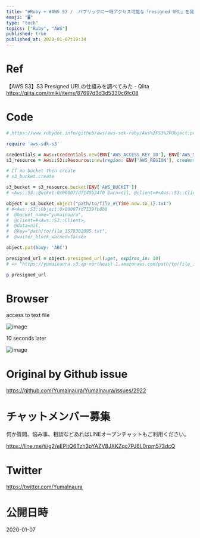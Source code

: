 ```yaml
---
title: "#Ruby + #AWS S3 /  パブリックに一時アクセス可能な「resigned URL」を発行するコード例"
emoji: "🖥"
type: "tech"
topics: ["Ruby", "AWS"]
published: true
published_at: 2020-01-07t19:34
---
```


# Ref

【AWS S3】S3 Presigned URLの仕組みを調べてみた - Qiita
https://qiita.com/tmiki/items/87697d3d3d5330c6fc08

# Code

```rb
# https://www.rubydoc.info/github/aws/aws-sdk-ruby/Aws%2FS3%2FObject:presigned_url

require 'aws-sdk-s3'

credentials = Aws::Credentials.new(ENV['AWS_ACCESS_KEY_ID'], ENV['AWS_SECRET_ACCESS_KEY'])
s3_resource = Aws::S3::Resource::new(region: ENV['AWS_REGION'], credentials: credentials) # e.g ap-northeast-1

# If no bucket then create
# s3_bucket.create

s3_bucket = s3_resource.bucket(ENV['AWS_BUCKET'])
# <Aws::S3::Bucket:0x00007fd7145b34f0 @arn=nil, @client=#<Aws::S3::Client>, @data=nil, @name="yumainaura", @waiter_block_warned=false>

object = s3_bucket.object("path/to/file_#{Time.now.to_i}.txt")
# #<Aws::S3::Object:0x00007fd7139fb8b0
#  @bucket_name="yumainaura",
#  @client=#<Aws::S3::Client>,
#  @data=nil,
#  @key="path/to/file_1578302095.txt",
#  @waiter_block_warned=false>

object.put(body: 'ABC')

presigned_url = object.presigned_url(:get, expires_in: 10)
# => "https://yumainaura.s3.ap-northeast-1.amazonaws.com/path/to/file_1578302095.txt?X-Amz-Algorithm=AWS4-HMAC-SHA256&X-Amz-Credential=AKIA4INFFTNLCQ6PIZOP%2F20200106%2Fap-northeast-1%2Fs3%2Faws4_request&X-Amz-Date=20200106T091516Z&X-Amz-Expires=10&X-Amz-SignedHeaders=host&X-Amz-Signature=f413cb0d564b69422f58b988cd2cbe39f4ca6b52e7a5e2975d1e22094706d3a0"

p presigned_url

```

# Browser

access to text file 

![image](https://user-images.githubusercontent.com/13635059/71808288-c7a3ce80-30b0-11ea-98bb-390154086894.png)

10 seconds later

![image](https://user-images.githubusercontent.com/13635059/71808291-c83c6500-30b0-11ea-8efb-eaa1a59f627a.png)


# Original by Github issue

https://github.com/YumaInaura/YumaInaura/issues/2922








<!-- Update From Qiita API -->

# チャットメンバー募集


何か質問、悩み事、相談などあればLINEオープンチャットもご利用ください。

https://line.me/ti/g2/eEPltQ6Tzh3pYAZV8JXKZqc7PJ6L0rpm573dcQ





# Twitter


https://twitter.com/YumaInaura


<!-- Update From Qiita API -->



# 公開日時

2020-01-07
